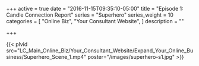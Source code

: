 +++
active = true
date = "2016-11-15T09:35:10-05:00"
title = "Episode 1: Candle Connection Report"
series = "Superhero"
series_weight = 10
categories = [
  "Online Biz",
  "Your Consultant Website",
]
description = ""

+++

{{< plvid src="LC_Main_Online_Biz/Your_Consultant_Website/Expand_Your_Online_Business/Superhero_Scene_1.mp4" poster="/images/superhero-s1.jpg" >}}
